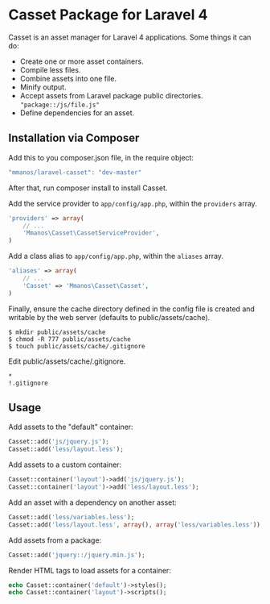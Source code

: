 Casset Package for Laravel 4
============================

Casset is an asset manager for Laravel 4 applications. Some things it can do:

* Create one or more asset containers.
* Compile less files.
* Combine assets into one file.
* Minify output.
* Accept assets from Laravel package public directories. `"package::/js/file.js"`
* Define dependencies for an asset.

Installation via Composer
-------------------------

Add this to you composer.json file, in the require object:

```javascript
"mmanos/laravel-casset": "dev-master"
```

After that, run composer install to install Casset.

Add the service provider to `app/config/app.php`, within the `providers` array.

```php
'providers' => array(
	// ...
	'Mmanos\Casset\CassetServiceProvider',
)
```

Add a class alias to `app/config/app.php`, within the `aliases` array.

```php
'aliases' => array(
	// ...
	'Casset' => 'Mmanos\Casset\Casset',
)
```

Finally, ensure the cache directory defined in the config file is created
and writable by the web server (defaults to public/assets/cache).

```console
$ mkdir public/assets/cache
$ chmod -R 777 public/assets/cache
$ touch public/assets/cache/.gitignore
```

Edit public/assets/cache/.gitignore.

```
*
!.gitignore
```

Usage
-----

Add assets to the "default" container:

```php
Casset::add('js/jquery.js');
Casset::add('less/layout.less');
```

Add assets to a custom container:

```php
Casset::container('layout')->add('js/jquery.js');
Casset::container('layout')->add('less/layout.less');
```

Add an asset with a dependency on another asset:

```php
Casset::add('less/variables.less');
Casset::add('less/layout.less', array(), array('less/variables.less'));
```

Add assets from a package:

```php
Casset::add('jquery::/jquery.min.js');
```

Render HTML tags to load assets for a container:

```php
echo Casset::container('default')->styles();
echo Casset::container('layout')->scripts();
```
